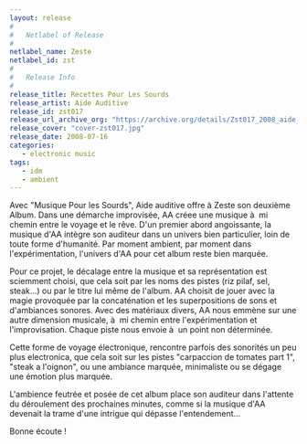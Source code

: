 ```yaml
---
layout: release
#
#   Netlabel of Release
#
netlabel_name: Zeste
netlabel_id: zst
#
#   Release Info
#
release_title: Recettes Pour Les Sourds
release_artist: Aide Auditive 
release_id: zst017
release_url_archive_org: "https://archive.org/details/Zst017_2008_aide_auditive_-_recettes_pour_lesSourds"
release_cover: "cover-zst017.jpg"
release_date: 2008-07-16
categories:
   - electronic music
tags:
   - idm
   - ambient
---
```

Avec "Musique Pour les Sourds", Aide auditive offre à Zeste son deuxième Album. Dans une démarche improvisée, AA créee une musique à  mi chemin entre le voyage et le rêve. D'un premier abord angoissante, la musique d'AA intègre son auditeur dans un univers bien particulier, loin de toute forme d'humanité. Par moment ambient, par moment dans l'expérimentation, l'univers d'AA pour cet album reste bien marquée.

Pour ce projet, le décalage entre la musique et sa représentation est sciemment choisi, que cela soit par les noms des pistes (riz pilaf, sel, steak...) ou par le titre lui même de l'album. AA choisit de jouer avec la magie provoquée par la concaténation et les superpositions de sons et d'ambiances sonores. Avec des matériaux divers, AA nous emmène sur une autre dimension musicale, à  mi chemin entre l'expérimentation et l'improvisation. Chaque piste nous envoie à  un point non déterminée.

Cette forme de voyage électronique, rencontre parfois des sonorités un peu plus electronica, que cela soit sur les pistes "carpaccion de tomates part 1", "steak a l'oignon", ou une ambiance marquée, minimaliste ou se dégage une émotion plus marquée.

L'ambience feutrée et posée de cet album place son auditeur dans l'attente du déroulement des prochaines minutes, comme si la musique d'AA devenait la trame d'une intrigue qui dépasse l'entendement... 

Bonne écoute !


